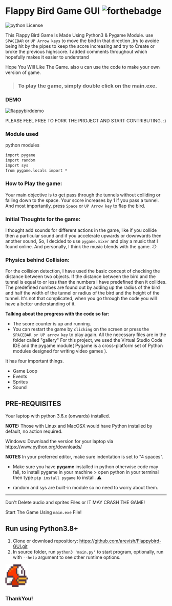 # Flappy Bird Game GUI  ![forthebadge](https://forthebadge.com/images/badges/made-with-python.svg)

![python License](https://img.shields.io/badge/MADE%20WITH-Pygames-green.svg)

This Flappy Bird Game Is Made Using Python3 & Pygame Module.
use `SPACEBAR` or `UP Arrow keys` to move the bird in that direction ,try to avoide being hit by the pipes to keep the score increasing and try to Create or broke the previous highscore.
I added comments throughout which hopefully makes it easier to understand 

Hope You Will Like The Game. also u can use the code to make your own version of game.

> ### To play the game, simply double click on the **main.exe**.
###  DEMO 

![flappybirddemo](https://user-images.githubusercontent.com/91308138/161219844-96994df6-8c76-4c35-9648-c0140b37562c.gif)

PLEASE FEEL FREE TO FORK THE PROJECT AND START CONTRIBUTING. :)

### Module used
python modules
```
import pygame
import random
import sys
from pygame.locals import *
```
### How to Play the game:
 Your main objective is to get pass through the tunnels without colliding or falling down to the space. Your score increases by 1 if you pass a tunnel. And most importantly, press `Space` or `UP Arrow key` to flap the bird.
### Initial Thoughts for the game:
I thought add sounds for different actions in the game, like if you collide then a particular sound and if you accelerate upwards or downwards then another sound, So, I decided to use `pygame.mixer` and play a music that I found online. And personally, I think the music blends with the game. :D

### Physics behind Collision:
For the collision detection, I have used the basic concept of checking the distance between two objects. If the distance between the bird and the tunnel is equal to or less than the numbers I have predefined then it collides. The predefined numbes are found out by adding up the radius of the bird and half the width of the tunnel or radius of the bird and the height of the tunnel. It's not that complicated, when you go through the code you will have a better understanding of it.

**Talking about the progress with the code so far:**
* The score counter is up and running.
* You can restart the game by `clicking` on the screen or press the `SPACEBAR or UP arrow key` to play again. 
All the necessary files are in the folder called "gallery"
For this project, we used the Virtual Studio Code IDE and the pygame module( Pygame is a cross-platform set of Python modules designed for writing video games ).

It has four important things.
* Game Loop
* Events
* Sprites
* Sound

## PRE-REQUISITES
Your laptop with python 3.6.x (onwards) installed.

**NOTE:** Those with Linux and MacOSX would have Python installed by default, no action required.

Windows: Download the version for your laptop via https://www.python.org/downloads/

**NOTES**
In your preferred editor, make sure indentation is set to "4 spaces".

* Make sure you have **pygame** installed in python otherwise code may fail, to install pygame in your machine > open python in your terminal then type `pip install pygame` to install. :warning:

* random and sys are built-in module so no need to worry about them.

---

Don't Delete audio and sprites Files or IT MAY CRASH THE GAME!

Start The Game Using `main.exe` File!

## Run using Python3.8+
1. Clone or download repositiory: https://github.com/arevish/Flappybird-GUI.git
2. In source folder, run `python3 'main.py'` to start program, optionally, run with `--help` argument to see other runtime options.

 <img src="gallery/sprites/bird.png" width="70" height="70">

### ThankYou!
